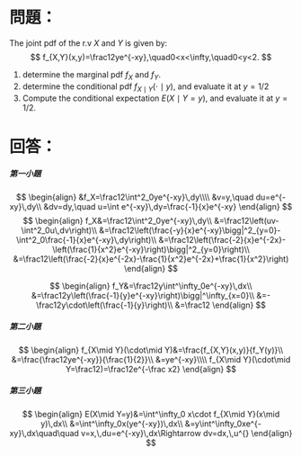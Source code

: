# 問題：
The joint pdf of the r.v $X$ and $Y$ is given by:
$$
f_{X,Y}(x,y)=\frac12ye^{-xy},\quad0<x<\infty,\quad0<y<2.
$$
1. determine the marginal pdf $f_X$ and $f_Y$.
2. determine the conditional pdf $f_{X\mid Y}(\cdot\mid y)$, and evaluate it at $y=1/2$
3. Compute the conditional expectation $E(X\mid Y=y)$, and evaluate it at $y=1/2$.
# 回答：
##### 第一小題
$$
\begin{align}
&f_X=\frac12\int^2_0ye^{-xy}\,dy\\\\
&v=y,\quad du=e^{-xy}\,dy\\
&dv=dy,\quad u=\int e^{-xy}\,dy=\frac{-1}{x}e^{-xy}
\end{align}
$$
$$
\begin{align}
f_X&=\frac12\int^2_0ye^{-xy}\,dy\\
&=\frac12\left(uv-\int^2_0u\,dv\right)\\
&=\frac12\left(\frac{-y}{x}e^{-xy}\bigg|^2_{y=0}-\int^2_0\frac{-1}{x}e^{-xy}\,dy\right)\\
&=\frac12\left(\frac{-2}{x}e^{-2x}-\left(\frac{1}{x^2}e^{-xy}\right)\bigg|^2_{y=0}\right)\\
&=\frac12\left(\frac{-2}{x}e^{-2x}-\frac{1}{x^2}e^{-2x}+\frac{1}{x^2}\right)
\end{align}
$$


$$
\begin{align}
f_Y&=\frac12y\int^\infty_0e^{-xy}\,dx\\
&=\frac12y\left(\frac{-1}{y}e^{-xy}\right)\bigg|^\infty_{x=0}\\
&=-\frac12y\cdot\left(\frac{-1}{y}\right)\\
&=\frac12
\end{align}
$$
##### 第二小題
$$
\begin{align}
f_{X\mid Y}(\cdot\mid Y)&=\frac{f_{X,Y}(x,y)}{f_Y(y)}\\
&=\frac{\frac12ye^{-xy}}{\frac{1}{2}}\\
&=ye^{-xy}\\\\
f_{X\mid Y}(\cdot\mid Y=\frac12)=\frac12e^{-\frac x2}
\end{align}
$$
##### 第三小題
$$
\begin{align}
E(X\mid Y=y)&=\int^\infty_0 x\cdot f_{X\mid Y}(x\mid y)\,dx\\
&=\int^\infty_0x(ye^{-xy})\,dx\\
&=y\int^\infty_0xe^{-xy}\,dx\quad\quad v=x,\,du=e^{-xy}\,dx\Rightarrow dv=dx,\,u^{}
\end{align}
$$